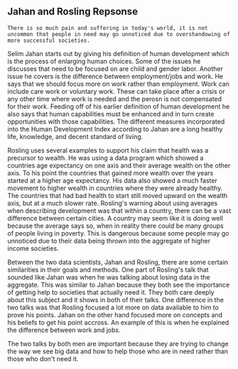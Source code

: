 ## Jahan and Rosling Repsonse 

    There is so much pain and suffering in today's world, it is not uncommon that people in need may go unnoticed due to overshandowing of more successful societies. 
  
  Selim Jahan starts out by giving his definition of human development which is the process of enlarging human choices. Some of the issues he discusses that need to be focused on are child and gender labor. Another issue he covers is the difference between employment/jobs and work. He says that we should focus more on work rather than employment. Work can include care work or voluntary work. These can take place after a crisis or any other time where work is needed and the perosn is not compensated for their work. Feeding off of his earlier definition of human development he also says that human capabilities must be enhanced and in turn create opportunities with those capabilities. The different measures incorporated into the Human Development Index according to Jahan are a long healthy life, knowledge, and decent standard of living.
  
  Rosling uses several examples to support his claim that health was a precursor to wealth. He was using a data program which showed a countries age expectancy on one axis and their average wealth on the other axis. To his point the countries that gained more wealth over the years started at a higher age expectancy. His data also showed a much faster movement to higher wealth in countries where they were already healthy. The countries that had bad health to start still moved upward on the wealth axis, but at a much slower rate. Rosling's warning about using averages when describing development was that within a country, there can be a vast difference between certain cities. A country may seem like it is doing well because the average says so, when in reality there could be many groups of people living in poverty. This is dangerous because some people may go unnoticed due to their data being thrown into the aggregate of higher income societies. 
  
  Between the two data scientists, Jahan and Rosling, there are some certain similarities in their goals and methods. One part of Rosling's talk that sounded like Jahan was when he was talking about losing data in the aggregate. This was similar to Jahan because they both see the importance of getting help to societies that actually need it. They both care deeply about this subject and it shows in both of their talks. One difference in the two talks was that Rosling focused a lot more on data available to him to prove his points. Jahan on the other hand focused more on concepts and his beliefs to get his point accross. An example of this is when he explained the difference between work and jobs.
  
  The two talks by both men are important because they are trying to change the way we see big data and how to help those who are in need rather than those who don't need it. 
  
